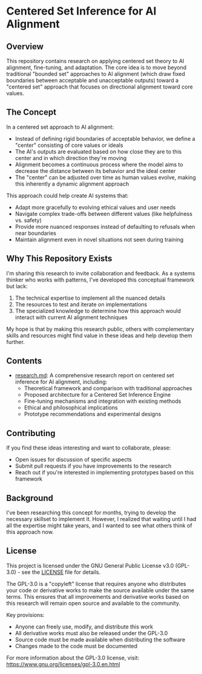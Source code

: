 # Centered Set Inference for AI Alignment

## Overview

This repository contains research on applying centered set theory to AI alignment, fine-tuning, and adaptation. The core idea is to move beyond traditional "bounded set" approaches to AI alignment (which draw fixed boundaries between acceptable and unacceptable outputs) toward a "centered set" approach that focuses on directional alignment toward core values.

## The Concept

In a centered set approach to AI alignment:

- Instead of defining rigid boundaries of acceptable behavior, we define a "center" consisting of core values or ideals
- The AI's outputs are evaluated based on how close they are to this center and in which direction they're moving
- Alignment becomes a continuous process where the model aims to decrease the distance between its behavior and the ideal center
- The "center" can be adjusted over time as human values evolve, making this inherently a dynamic alignment approach

This approach could help create AI systems that:
- Adapt more gracefully to evolving ethical values and user needs
- Navigate complex trade-offs between different values (like helpfulness vs. safety)
- Provide more nuanced responses instead of defaulting to refusals when near boundaries
- Maintain alignment even in novel situations not seen during training

## Why This Repository Exists

I'm sharing this research to invite collaboration and feedback. As a systems thinker who works with patterns, I've developed this conceptual framework but lack:

1. The technical expertise to implement all the nuanced details
2. The resources to test and iterate on implementations
3. The specialized knowledge to determine how this approach would interact with current AI alignment techniques

My hope is that by making this research public, others with complementary skills and resources might find value in these ideas and help develop them further.

## Contents

- [research.md](research.md): A comprehensive research report on centered set inference for AI alignment, including:
  - Theoretical framework and comparison with traditional approaches
  - Proposed architecture for a Centered Set Inference Engine
  - Fine-tuning mechanisms and integration with existing methods
  - Ethical and philosophical implications
  - Prototype recommendations and experimental designs

## Contributing

If you find these ideas interesting and want to collaborate, please:
- Open issues for discussion of specific aspects
- Submit pull requests if you have improvements to the research
- Reach out if you're interested in implementing prototypes based on this framework

## Background

I've been researching this concept for months, trying to develop the necessary skillset to implement it. However, I realized that waiting until I had all the expertise might take years, and I wanted to see what others think of this approach now.

## License

This project is licensed under the GNU General Public License v3.0 (GPL-3.0) - see the [LICENSE](LICENSE) file for details.

The GPL-3.0 is a "copyleft" license that requires anyone who distributes your code or derivative works to make the source available under the same terms. This ensures that all improvements and derivative works based on this research will remain open source and available to the community.

Key provisions:
- Anyone can freely use, modify, and distribute this work
- All derivative works must also be released under the GPL-3.0
- Source code must be made available when distributing the software
- Changes made to the code must be documented

For more information about the GPL-3.0 license, visit: https://www.gnu.org/licenses/gpl-3.0.en.html
